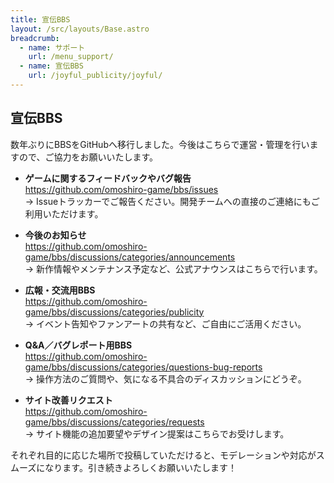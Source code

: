 ```yaml
---
title: 宣伝BBS
layout: /src/layouts/Base.astro
breadcrumb:
  - name: サポート
    url: /menu_support/
  - name: 宣伝BBS
    url: /joyful_publicity/joyful/
---
```


## 宣伝BBS
  
数年ぶりにBBSをGitHubへ移行しました。今後はこちらで運営・管理を行いますので、ご協力をお願いいたします。

- **ゲームに関するフィードバックやバグ報告**  
  https://github.com/omoshiro-game/bbs/issues  
  → Issueトラッカーでご報告ください。開発チームへの直接のご連絡にもご利用いただけます。

- **今後のお知らせ**  
  https://github.com/omoshiro-game/bbs/discussions/categories/announcements  
  → 新作情報やメンテナンス予定など、公式アナウンスはこちらで行います。

- **広報・交流用BBS**  
  https://github.com/omoshiro-game/bbs/discussions/categories/publicity  
  → イベント告知やファンアートの共有など、ご自由にご活用ください。

- **Q&A／バグレポート用BBS**  
  https://github.com/omoshiro-game/bbs/discussions/categories/questions-bug-reports  
  → 操作方法のご質問や、気になる不具合のディスカッションにどうぞ。

- **サイト改善リクエスト**  
  https://github.com/omoshiro-game/bbs/discussions/categories/requests  
  → サイト機能の追加要望やデザイン提案はこちらでお受けします。

それぞれ目的に応じた場所で投稿していただけると、モデレーションや対応がスムーズになります。引き続きよろしくお願いいたします！  
